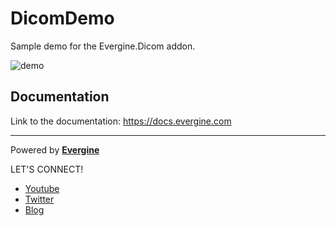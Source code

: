 # DicomDemo

Sample demo for the Evergine.Dicom addon.

![demo](media/demo.gif)

## Documentation

Link to the documentation: https://docs.evergine.com

----
Powered by **[Evergine](http://www.evergine.com)**

LET'S CONNECT!

- [Youtube](https://www.youtube.com/subscription_center?add_user=EvergineChannel)
- [Twitter](https://twitter.com/EvergineTeam)
- [Blog](http://geeks.ms/evergineteam/)

